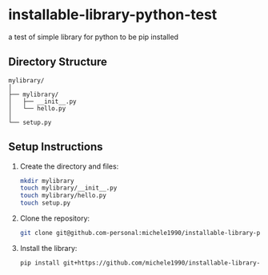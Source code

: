 # installable-library-python-test
a test of simple library for python to be pip installed 

## Directory Structure

```
mylibrary/
│
├── mylibrary/
│   ├── __init__.py
│   └── hello.py
│
└── setup.py
```

## Setup Instructions

1. Create the directory and files:

   ```bash
   mkdir mylibrary
   touch mylibrary/__init__.py
   touch mylibrary/hello.py
   touch setup.py
   ```

2. Clone the repository:

   ```bash
   git clone git@github.com-personal:michele1990/installable-library-python-test.git
   ```

3. Install the library:

   ```bash
   pip install git+https://github.com/michele1990/installable-library-python-test.git
   ```
